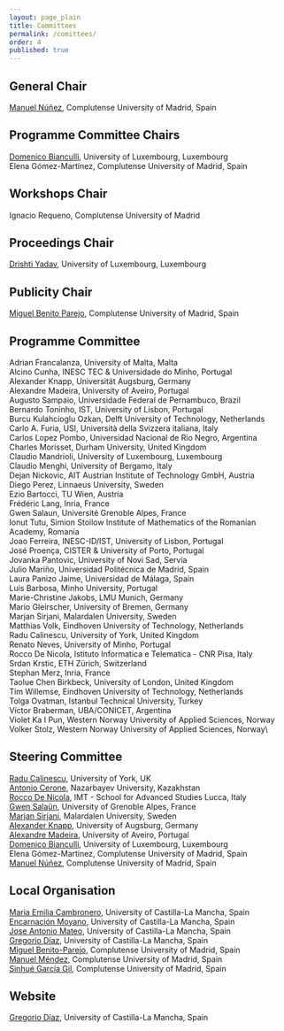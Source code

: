 ```yaml
---
layout: page_plain
title: Committees
permalink: /comittees/
order: 4
published: true
---
```

## General Chair
[Manuel Núñez](https://antares.sip.ucm.es/manolo/), Complutense University of Madrid, Spain

## Programme Committee Chairs
[Domenico Bianculli](https://people.svv.lu/bianculli/), University of Luxembourg, Luxembourg\
Elena Gómez-Martínez, Complutense University of Madrid, Spain

## Workshops Chair
Ignacio Requeno, Complutense University of Madrid

## Proceedings Chair
[Drishti Yadav](https://orcid.org/0000-0002-2974-0323), University of Luxembourg, Luxembourg

## Publicity Chair 
[Miguel Benito Parejo](https://antares.sip.ucm.es/miguel), Complutense University of Madrid, Spain

## Programme Committee

Adrian	Francalanza,	University of Malta, Malta\
Alcino	Cunha,	INESC TEC & Universidade do Minho, Portugal\
Alexander	Knapp,	Universität Augsburg, Germany\
Alexandre	Madeira,	University of Aveiro, Portugal\
Augusto	Sampaio,	Universidade Federal de Pernambuco, Brazil\
Bernardo	Toninho, IST,	University of Lisbon, Portugal\
Burcu	Kulahcioglu Ozkan,	Delft University of Technology, Netherlands\
Carlo A.	Furia,	USI, Università della Svizzera italiana, Italy\
Carlos	Lopez Pombo,	Universidad Nacional de Rio Negro, Argentina\
Charles	Morisset,	Durham University, United Kingdom\
Claudio	Mandrioli,	University of Luxembourg, Luxembourg\
Claudio	Menghi,	University of Bergamo, Italy\
Dejan	Nickovic,	AIT Austrian Institute of Technology GmbH, Austria\
Diego	Perez,	Linnaeus University, Sweden\
Ezio	Bartocci,	TU Wien, Austria\
Frédéric	Lang,	Inria, France\
Gwen	Salaun,	Université Grenoble Alpes, France\
Ionut	Tutu,	Simion Stoilow Institute of Mathematics of the Romanian Academy, Romania\
Joao	Ferreira,	INESC-ID/IST, University of Lisbon, Portugal\
José	Proença,	CISTER & University of Porto, Portugal\
Jovanka	Pantovic,	University of Novi Sad, Servia\
Julio Mariño, Universidad Politécnica de Madrid, Spain\
Laura	Panizo Jaime,	Universidad de Málaga, Spain\
Luis	Barbosa,	Minho University, Portugal\
Marie-Christine	Jakobs,	LMU Munich, Germany\
Mario	Gleirscher,	University of Bremen, Germany\
Marjan	Sirjani,	Malardalen University, Sweden\
Matthias	Volk,	Eindhoven University of Technology, Netherlands\
Radu	Calinescu,	University of York, United Kingdom\
Renato 	Neves,	University of Minho, Portugal\
Rocco	De Nicola,	Istituto Informatica e Telematica - CNR Pisa, Italy\
Srdan	Krstic,	ETH Zürich, Switzerland\
Stephan	Merz,	Inria, France\
Taolue	Chen	Birkbeck, University of London, United Kingdom\
Tim	Willemse,	Eindhoven University of Technology, Netherlands\
Tolga	Ovatman,	Istanbul Technical University, Turkey\
Víctor	Braberman,	UBA/CONICET, Argentina\
Violet Ka I	Pun,	Western Norway University of Applied Sciences, Norway\
Volker	Stolz,	Western Norway University of Applied Sciences, Norway\


## Steering Committee
[Radu Calinescu](https://www-users.cs.york.ac.uk/~raduc/), University of York, UK \
[Antonio Cerone](https://nu.edu.kz/faculty/antonio-cerone), Nazarbayev University, Kazakhstan  \
[Rocco De Nicola](https://www.imtlucca.it/it/rocco.denicola), IMT - School for Advanced Studies Lucca, Italy  \
[Gwen Salaün](http://convecs.inria.fr/people/Gwen.Salaun/), University of Grenoble Alpes, France  \
[Marjan Sirjani](http://www.ru.is/faculty/marjan/), Malardalen University, Sweden  \
[Alexander Knapp](https://www.uni-augsburg.de/en/fakultaet/fai/informatik/prof/swtsse/staff/), University of Augsburg, Germany \
[Alexandre Madeira](https://sweet.ua.pt/madeira/), University of Aveiro, Portugal \
[Domenico Bianculli](https://people.svv.lu/bianculli/), University of Luxembourg, Luxembourg \
Elena Gómez-Martínez, Complutense University of Madrid, Spain \
[Manuel Núñez](https://antares.sip.ucm.es/manolo/), Complutense University of Madrid, Spain

## Local Organisation
[Maria Emilia Cambronero](), University of Castilla-La Mancha, Spain\
[Encarnación Moyano](), University of Castilla-La Mancha, Spain\
[Jose Antonio Mateo](), University of Castilla-La Mancha, Spain\
[Gregorio Díaz](https://directorio.uclm.es/persona.aspx?cod=J4/W666fhV5Dgdj3hBKVxGU4VnuRezNS), University of Castilla-La Mancha, Spain\
[Miguel Benito-Parejo](https://antares.sip.ucm.es/miguel), Complutense University of Madrid, Spain\
[Manuel Méndez](), Complutense University of Madrid, Spain\
[Sinhué García Gil](https://informatica.ucm.es/directorio/?id=39114), Complutense University of Madrid, Spain


## Website
[Gregorio Díaz](https://directorio.uclm.es/persona.aspx?cod=J4/W666fhV5Dgdj3hBKVxGU4VnuRezNS), University of Castilla-La Mancha, Spain

<!-- Edit the content of this page [here](https://github.com/sefm-conference/2024/blob/main/_pages/committees.md).
{: .editNote}
 -->
